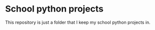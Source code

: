 # School python projects

This repository is just a folder that I keep my school python projects in.
